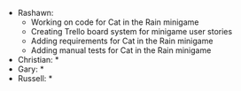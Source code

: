 * Rashawn: 
  * Working on code for Cat in the Rain minigame
  * Creating Trello board system for minigame user stories
  * Adding requirements for Cat in the Rain minigame
  * Adding manual tests for Cat in the Rain minigame
* Christian: 
  * 
* Gary:
  * 
* Russell:
  *
